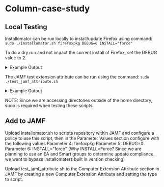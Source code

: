 # Column-case-study

## Local Testing
Installomator can be run locally to install/update Firefox using command:
`sudo ./Installomator.sh firefoxpkg DEBUG=0 INSTALL="force"`

To do a dry run and not impact the current install of Firefox, set the DEBUG value to 2.


<details>
<summary>Example Output</summary>
2025-08-28 10:16:47 : INFO  : firefoxpkg : setting variable from argument DEBUG=0
2025-08-28 10:16:47 : INFO  : firefoxpkg : Total items in argumentsArray: 1
2025-08-28 10:16:47 : INFO  : firefoxpkg : argumentsArray: DEBUG=0
2025-08-28 10:16:47 : REQ   : firefoxpkg : ################## Start Installomator v. 10.8beta, date 2025-03-28
2025-08-28 10:16:47 : INFO  : firefoxpkg : ################## Version: 10.8beta
2025-08-28 10:16:47 : INFO  : firefoxpkg : ################## Date: 2025-03-28
2025-08-28 10:16:47 : INFO  : firefoxpkg : ################## firefoxpkg
2025-08-28 10:16:47 : INFO  : firefoxpkg : SwiftDialog is not installed, clear cmd file var
2025-08-28 10:16:48 : INFO  : firefoxpkg : Reading arguments again: DEBUG=0
2025-08-28 10:16:48 : INFO  : firefoxpkg : BLOCKING_PROCESS_ACTION=tell_user
2025-08-28 10:16:48 : INFO  : firefoxpkg : NOTIFY=success
2025-08-28 10:16:48 : INFO  : firefoxpkg : LOGGING=INFO
2025-08-28 10:16:48 : INFO  : firefoxpkg : LOGO=/System/Applications/App Store.app/Contents/Resources/AppIcon.icns
2025-08-28 10:16:48 : INFO  : firefoxpkg : Label type: pkg
2025-08-28 10:16:48 : INFO  : firefoxpkg : archiveName: Firefox.pkg
2025-08-28 10:16:48 : INFO  : firefoxpkg : name: Firefox, appName: Firefox.app
2025-08-28 10:16:48 : WARN  : firefoxpkg : No previous app found
2025-08-28 10:16:48 : WARN  : firefoxpkg : could not find Firefox.app
2025-08-28 10:16:48 : INFO  : firefoxpkg : appversion:
2025-08-28 10:16:48 : INFO  : firefoxpkg : Latest version of Firefox is 142.0.1
2025-08-28 10:16:48 : REQ   : firefoxpkg : Downloading https://download.mozilla.org/?product=firefox-pkg-latest-ssl&os=osx&lang=en-US to Firefox.pkg
2025-08-28 10:16:51 : INFO  : firefoxpkg : Downloaded Firefox.pkg – Type is  xar archive compressed TOC – SHA is bcb60db6bf81e5f1eb5a660651eeba8b3ec87db4 – Size is 183760 kB
2025-08-28 10:16:51 : REQ   : firefoxpkg : no more blocking processes, continue with update
2025-08-28 10:16:51 : REQ   : firefoxpkg : Installing Firefox
2025-08-28 10:16:51 : INFO  : firefoxpkg : Verifying: Firefox.pkg
2025-08-28 10:16:51 : INFO  : firefoxpkg : Team ID: 43AQ936H96 (expected: 43AQ936H96 )
2025-08-28 10:16:51 : INFO  : firefoxpkg : Installing Firefox.pkg to /
2025-08-28 10:16:58 : INFO  : firefoxpkg : Finishing...
2025-08-28 10:17:01 : INFO  : firefoxpkg : App(s) found: /Applications/Firefox.app
2025-08-28 10:17:01 : INFO  : firefoxpkg : found app at /Applications/Firefox.app, version 142.0.1, on versionKey CFBundleShortVersionString
2025-08-28 10:17:01 : REQ   : firefoxpkg : Installed Firefox, version 142.0.1
2025-08-28 10:17:01 : INFO  : firefoxpkg : notifying
displaynotification:7: no such file or directory: /usr/local/bin/dialog
2025-08-28 10:17:01 : INFO  : firefoxpkg : Installomator did not close any apps, so no need to reopen any apps.
2025-08-28 10:17:01 : REQ   : firefoxpkg : All done!
2025-08-28 10:17:01 : REQ   : firefoxpkg : ################## End Installomator, exit code 0
</details>


The JAMF test extension attribute can be run using the command: 
`sudo ./test_jamf_attribute.sh`


<details>
<summary>Example Output</summary>
On Success: <result>needs updating</result>
On Failure: <result>up-to-date</result>
</details>

NOTE: Since we are accessing directories outside of the home directory, sudo is required when testing these scripts.

## Add to JAMF
Upload Installomator.sh to scripts repository within JAMF and configure a policy to use this script, then in the Parameter Values section configure with the following values
Parameter 4: firefoxpkg
Parameter 5: DEBUG=0
Parameter 6: INSTALL="force"
(Why INSTALL=Force? Since we are planning to use an EA and Smart groups to determine update compliance, we want to bypass Installomaters built in version checking)


Upload test_jamf_attribute.sh to the Computer Extension Attribute section in JAMF by creating a new Computer Extension Attribute and setting the type to script.
